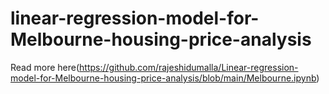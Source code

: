 # linear-regression-model-for-Melbourne-housing-price-analysis

Read more here(https://github.com/rajeshidumalla/Linear-regression-model-for-Melbourne-housing-price-analysis/blob/main/Melbourne.ipynb)
